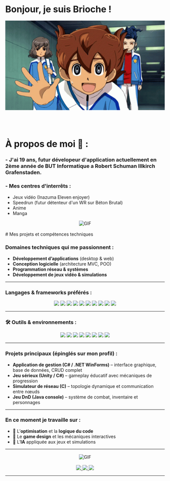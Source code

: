 # Bonjour, je suis Brioche !

<div align="center">
<img hight="300" width="700" alt="GIF" align="center" src="https://github.com/Brioche67/Brioche67/blob/main/inazuma-eleven-go-galaxy-inago-galaxy.gif">
</div>

</br>
</br>
</br>


# À propos de moi 💬 :

### - J'ai 19 ans, futur dévelopeur d'application actuellement en 2ème année de BUT Informatique a Robert Schuman Illkirch Grafenstaden.


### - Mes centres d'interrêts : 
- Jeux vidéo (Inazuma Eleven enjoyer)
- Speedrun (futur détenteur d'un WR sur Béton Brutal)
- Anime
- Manga
<div align="center">
<img hight="300" width="700" alt="GIF" align="center" src="https://github.com/Brioche67/Brioche67/blob/main/!csm.gif">
</div>
<br>
#  Mes projets et compétences techniques

### Domaines techniques qui me passionnent :

* **Développement d’applications** (desktop & web)
* **Conception logicielle** (architecture MVC, POO)
* **Programmation réseau & systèmes**
* **Développement de jeux vidéo & simulations**

---

### Langages & frameworks préférés :

<p align="center">
  <img src="https://img.shields.io/badge/C%23-239120?style=for-the-badge&logo=c-sharp&logoColor=white"/>
  <img src="https://img.shields.io/badge/.NET-512BD4?style=for-the-badge&logo=dotnet&logoColor=white"/>
  <img src="https://img.shields.io/badge/Java-ED8B00?style=for-the-badge&logo=openjdk&logoColor=white"/>
  <img src="https://img.shields.io/badge/Python-3776AB?style=for-the-badge&logo=python&logoColor=white"/>
  <img src="https://img.shields.io/badge/C-00599C?style=for-the-badge&logo=c&logoColor=white"/>
  <img src="https://img.shields.io/badge/Unity-000000?style=for-the-badge&logo=unity&logoColor=white"/>
  <img src="https://img.shields.io/badge/HTML5-E34F26?style=for-the-badge&logo=html5&logoColor=white"/>
  <img src="https://img.shields.io/badge/CSS3-1572B6?style=for-the-badge&logo=css3&logoColor=white"/>
  <img src="https://img.shields.io/badge/JavaScript-F7DF1E?style=for-the-badge&logo=javascript&logoColor=black"/>
  <img src="https://img.shields.io/badge/PHP-777BB4?style=for-the-badge&logo=php&logoColor=white"/>
</p>

---

### 🛠️ Outils & environnements :

<p align="center">
  <img src="https://img.shields.io/badge/Visual%20Studio-5C2D91?style=for-the-badge&logo=visualstudio&logoColor=white"/>
  <img src="https://img.shields.io/badge/VS%20Code-0078D4?style=for-the-badge&logo=visualstudiocode&logoColor=white"/>
  <img src="https://img.shields.io/badge/IntelliJ-000000?style=for-the-badge&logo=intellijidea&logoColor=white"/>
  <img src="https://img.shields.io/badge/Eclipse-2C2255?style=for-the-badge&logo=eclipseide&logoColor=white"/>
  <img src="https://img.shields.io/badge/MySQL-4479A1?style=for-the-badge&logo=mysql&logoColor=white"/>
  <img src="https://img.shields.io/badge/Linux-FCC624?style=for-the-badge&logo=linux&logoColor=black"/>
  <img src="https://img.shields.io/badge/Git-F05032?style=for-the-badge&logo=git&logoColor=white"/>
  <img src="https://img.shields.io/badge/GitHub-181717?style=for-the-badge&logo=github&logoColor=white"/>
</p>

---

### Projets principaux (épinglés sur mon profil) :

* **Application de gestion (C# / .NET WinForms)** – interface graphique, base de données, CRUD complet
* **Jeu sérieux (Unity / C#)** – gameplay éducatif avec mécaniques de progression
* **Simulateur de réseau (C)** – topologie dynamique et communication entre nœuds
* **Jeu DnD (Java console)** – système de combat, inventaire et personnages

---

### En ce moment je travaille sur :

* 🧠 L’**optimisation** et la **logique du code**
* 🎨 Le **game design** et les mécaniques interactives
* 🤖 L’**IA** appliquée aux jeux et simulations

---

<div align="center">
<img hight="300" width="700" alt="GIF" align="center" src="https://github.com/Brioche67/Brioche67/blob/main/code.gif">
</div>

<br>
<div align="center">
  <a href="https://github.com/vn7n24fzkq/github-profile-summary-cards">
    <img src="https://github-profile-summary-cards.vercel.app/api/cards/profile-details?username=Brioche67&theme=tokyonight" />
  </a>
  <a href="https://github.com/vn7n24fzkq/github-profile-summary-cards">
    <img src="https://github-profile-summary-cards.vercel.app/api/cards/stats?username=Brioche67&theme=tokyonight" />
  </a>
  <a href="https://github.com/vn7n24fzkq/github-profile-summary-cards">
    <img src="https://github-profile-summary-cards.vercel.app/api/cards/repos-per-language?username=Brioche67&theme=tokyonight" />
  </a>
</div>

*************
